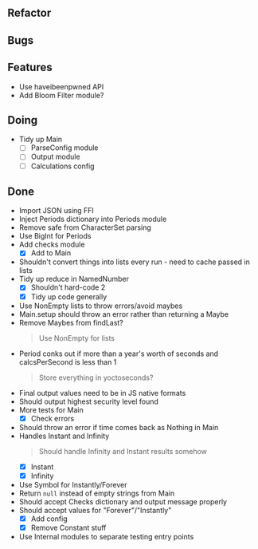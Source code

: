 ## Refactor


## Bugs


## Features

- Use haveibeenpwned API
- Add Bloom Filter module?

## Doing

- Tidy up Main
    * [ ] ParseConfig module
    * [ ] Output module
    * [ ] Calculations config

## Done

- Import JSON using FFI
- Inject Periods dictionary into Periods module
- Remove safe from CharacterSet parsing
- Use BigInt for Periods
- Add checks module
    * [x] Add to Main
- Shouldn't convert things into lists every run - need to cache passed in lists
- Tidy up reduce in NamedNumber
    * [x] Shouldn't hard-code 2
    * [x] Tidy up code generally
- Use NonEmpty lists to throw errors/avoid maybes
- Main.setup should throw an error rather than returning a Maybe
- Remove Maybes from findLast?
    > Use NonEmpty for lists
- Period conks out if more than a year's worth of seconds and calcsPerSecond is less than 1
    > Store everything in yoctoseconds?
- Final output values need to be in JS native formats
- Should output highest security level found
- More tests for Main
    * [x] Check errors
- Should throw an error if time comes back as Nothing in Main
- Handles Instant and Infinity
    > Should handle Infinity and Instant results somehow
    * [x] Instant
    * [x] Infinity
- Use Symbol for Instantly/Forever
- Return `null` instead of empty strings from Main
- Should accept Checks dictionary and output message properly
- Should accept values for "Forever"/"Instantly"
    * [x] Add config
    * [x] Remove Constant stuff
- Use Internal modules to separate testing entry points
